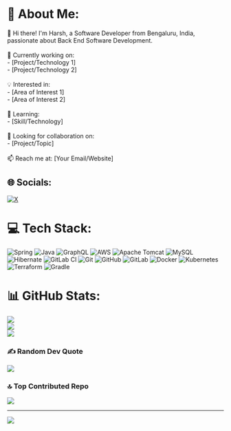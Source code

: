 # 💫 About Me:
👋 Hi there! I'm Harsh, a Software Developer from Bengaluru, India, passionate about Back End Software Development.<br><br>🔭 Currently working on:<br>- [Project/Technology 1]<br>- [Project/Technology 2]<br><br>💡 Interested in:<br>- [Area of Interest 1]<br>- [Area of Interest 2]<br><br>🌱 Learning:<br>- [Skill/Technology]<br><br>🤝 Looking for collaboration on:<br>- [Project/Topic]<br><br>📫 Reach me at: [Your Email/Website]<br>


## 🌐 Socials:
[![X](https://img.shields.io/badge/X-black.svg?logo=X&logoColor=white)](https://x.com/hpx_dv99) 

# 💻 Tech Stack:
![Spring](https://img.shields.io/badge/spring-%236DB33F.svg?style=flat&logo=spring&logoColor=white) ![Java](https://img.shields.io/badge/java-%23ED8B00.svg?style=flat&logo=openjdk&logoColor=white) ![GraphQL](https://img.shields.io/badge/-GraphQL-E10098?style=flat&logo=graphql&logoColor=white) ![AWS](https://img.shields.io/badge/AWS-%23FF9900.svg?style=flat&logo=amazon-aws&logoColor=white) ![Apache Tomcat](https://img.shields.io/badge/apache%20tomcat-%23F8DC75.svg?style=flat&logo=apache-tomcat&logoColor=black) ![MySQL](https://img.shields.io/badge/mysql-4479A1.svg?style=flat&logo=mysql&logoColor=white) ![Hibernate](https://img.shields.io/badge/Hibernate-59666C?style=flat&logo=Hibernate&logoColor=white) ![GitLab CI](https://img.shields.io/badge/gitlab%20CI-%23181717.svg?style=flat&logo=gitlab&logoColor=white) ![Git](https://img.shields.io/badge/git-%23F05033.svg?style=flat&logo=git&logoColor=white) ![GitHub](https://img.shields.io/badge/github-%23121011.svg?style=flat&logo=github&logoColor=white) ![GitLab](https://img.shields.io/badge/gitlab-%23181717.svg?style=flat&logo=gitlab&logoColor=white) ![Docker](https://img.shields.io/badge/docker-%230db7ed.svg?style=flat&logo=docker&logoColor=white) ![Kubernetes](https://img.shields.io/badge/kubernetes-%23326ce5.svg?style=flat&logo=kubernetes&logoColor=white) ![Terraform](https://img.shields.io/badge/terraform-%235835CC.svg?style=flat&logo=terraform&logoColor=white) ![Gradle](https://img.shields.io/badge/Gradle-02303A.svg?style=flat&logo=Gradle&logoColor=white)
# 📊 GitHub Stats:
![](https://github-readme-stats.vercel.app/api?username=hpxio&theme=tokyonight&hide_border=false&include_all_commits=true&count_private=true)<br/>
![](https://github-readme-streak-stats.herokuapp.com/?user=hpxio&theme=tokyonight&hide_border=false)<br/>
![](https://github-readme-stats.vercel.app/api/top-langs/?username=hpxio&theme=tokyonight&hide_border=false&include_all_commits=true&count_private=true&layout=compact)

### ✍️ Random Dev Quote
![](https://quotes-github-readme.vercel.app/api?type=vetical&theme=tokyonight)

### 🔝 Top Contributed Repo
![](https://github-contributor-stats.vercel.app/api?username=hpxio&limit=5&theme=tokyonight&combine_all_yearly_contributions=true)

---
[![](https://visitcount.itsvg.in/api?id=hpxio&icon=5&color=6)](https://visitcount.itsvg.in)

<!-- Proudly created with GPRM ( https://gprm.itsvg.in ) -->
